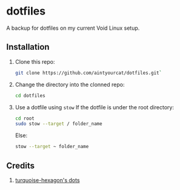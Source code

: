 # dotfiles
A backup for dotfiles on my current Void Linux setup.

## Installation
1. Clone this repo:
    ```sh
    git clone https://github.com/aintyourcat/dotfiles.git`
    ```
2. Change the directory into the clonned repo:
    ```sh
    cd dotfiles
    ```
3. Use a dotfile using `stow`
    If the dotfile is under the root directory:
    ```sh
    cd root
    sudo stow --target / folder_name
    ```
    Else:
    ```sh
    stow --target ~ folder_name
    ```

## Credits
1. [turquoise-hexagon's dots](https://github.com/turquoise-hexagon/dots)
